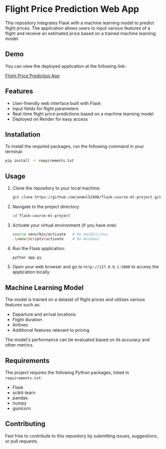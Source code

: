 # Flight Price Prediction Web App

This repository integrates Flask with a machine learning model to predict flight prices. The application allows users to input various features of a flight and receive an estimated price based on a trained machine learning model.

## Demo

You can view the deployed application at the following link:

[Flight Price Prediction App](https://flask-course-ml-project-2.onrender.com/)

## Features

- User-friendly web interface built with Flask
- Input fields for flight parameters
- Real-time flight price predictions based on a machine learning model
- Deployed on Render for easy access

## Installation

To install the required packages, run the following command in your terminal:

```bash
pip install -r requirements.txt
```

## Usage

1. Clone the repository to your local machine:
   ```bash
   git clone https://github.com/anmol52490/flask-course-ml-project.git
   ```

2. Navigate to the project directory:
   ```bash
   cd flask-course-ml-project
   ```

3. Activate your virtual environment (if you have one):
   ```bash
   source venv/bin/activate   # On macOS/Linux
   .\venv\Scripts\activate    # On Windows
   ```

4. Run the Flask application:
   ```bash
   python app.py
   ```

5. Open your web browser and go to `http://127.0.0.1:5000` to access the application locally.

## Machine Learning Model

The model is trained on a dataset of flight prices and utilizes various features such as:

- Departure and arrival locations
- Flight duration
- Airlines
- Additional features relevant to pricing

The model's performance can be evaluated based on its accuracy and other metrics.

## Requirements

The project requires the following Python packages, listed in `requirements.txt`:

- Flask
- scikit-learn
- pandas
- numpy
- gunicorn

## Contributing

Feel free to contribute to this repository by submitting issues, suggestions, or pull requests. 
